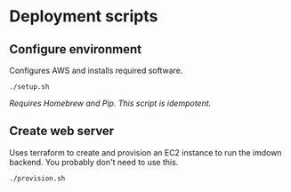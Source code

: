 # Deployment scripts
## Configure environment
Configures AWS and installs required software.
```shell script
./setup.sh
```
_Requires Homebrew and Pip. This script is idempotent._

## Create web server
Uses terraform to create and provision an EC2 instance to run the imdown backend.
You probably don't need to use this.
```shell script
./provision.sh
```
